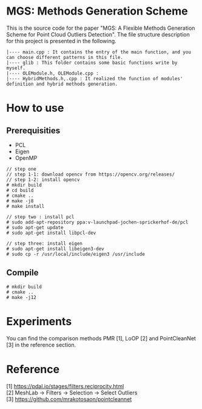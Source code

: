 # MGS: Methods Generation Scheme
This is the source code for the paper "MGS: A Flexible Methods Generation Scheme for Point Cloud Outliers Detection". The file structure description for this project is presented in the following.  
```
|---- main.cpp : It contains the entry of the main function, and you can choose different patterns in this file.  
|---- glib : This folder contains some basic functions write by myself.
|---- OLEModule.h, OLEModule.cpp :
|---- HybridMethods.h,.cpp : It realized the function of modules' definition and hybrid methods generation.  
```

# How to use
## Prerequisities   
* PCL
* Eigen
* OpenMP
```
// step one
// step 1-1: download opencv from https://opencv.org/releases/
// step 1-2: install opencv
# mkdir build
# cd build
# cmake ..
# make -j8
# make install

// step two : install pcl
# sudo add-apt-repository ppa:v-launchpad-jochen-sprickerhof-de/pcl
# sudo apt-get update
# sudo apt-get install libpcl-dev

// step three: install eigen
# sudo apt-get install libeigen3-dev
# sudo cp -r /usr/local/include/eigen3 /usr/include 
```

## Compile  
```
# mkdir build
# cmake ..
# make -j12
```
# Experiments
You can find the comparison methods PMR [1], LoOP [2] and PointCleanNet [3] in the reference section.
# Reference  
[1] https://pdal.io/stages/filters.reciprocity.html  
[2] MeshLab -> Filters -> Selection -> Select Outliers  
[3] https://github.com/mrakotosaon/pointcleannet  